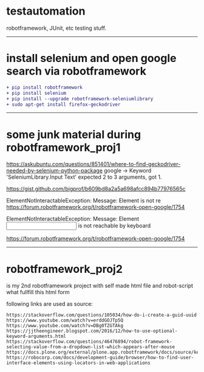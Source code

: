 # testautomation
robotframework, JUnit, etc testing stuff.

_________________________________________________________

# install selenium and open google search via robotframework

```diff
+ pip install robotframework
+ pip install selenium
+ pip install --upgrade robotframework-seleniumlibrary
+ sudo apt-get install firefox-geckodriver
```
_________________________________________________________ 

# some junk material during robotframework_proj1 

https://askubuntu.com/questions/851401/where-to-find-geckodriver-needed-by-selenium-python-package google 
-> Keyword 'SeleniumLibrary.Input Text' expected 2 to 3 arguments, got 1.

https://gist.github.com/bigprof/b609bd8a2a5a698afcc894b77976565c

ElementNotInteractableException: Message: Element is not re
https://forum.robotframework.org/t/robotframework-open-google/1754

ElementNotInteractableException: Message: Element <input class="gLFyf gsfi" name="q" type="text"> is not reachable by keyboard


https://forum.robotframework.org/t/robotframework-open-google/1754


_______________________________________________________

# robotframework_proj2

is my 2nd robotframework project with self made html file and robot-script what fullfill this html form

following links are used as source:
```
https://stackoverflow.com/questions/105034/how-do-i-create-a-guid-uuid
https://www.youtube.com/watch?v=erddGOJTp5Q
https://www.youtube.com/watch?v=DBg0TZGTAkg
https://jjtheengineer.blogspot.com/2016/12/how-to-use-optional-keyword-arguments.html
https://stackoverflow.com/questions/46476894/robot-framework-selecting-value-from-a-dropdown-list-which-appears-after-mouse	
https://docs.plone.org/external/plone.app.robotframework/docs/source/keywords.html
https://robocorp.com/docs/development-guide/browser/how-to-find-user-interface-elements-using-locators-in-web-applications
```